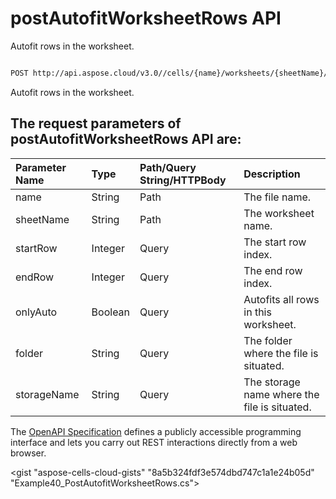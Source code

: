 # **postAutofitWorksheetRows API**

Autofit rows in the worksheet. 

```bash

POST http://api.aspose.cloud/v3.0//cells/{name}/worksheets/{sheetName}/autofitrows

```
Autofit rows in the worksheet.

## The request parameters of **postAutofitWorksheetRows** API are: 

| Parameter Name | Type | Path/Query String/HTTPBody | Description | 
| :- | :- | :- |:- | 
|name|String|Path|The file name.|
|sheetName|String|Path|The worksheet name.|
|startRow|Integer|Query|The start row index.|
|endRow|Integer|Query|The end row index.|
|onlyAuto|Boolean|Query|Autofits all rows in this worksheet.|
|folder|String|Query|The folder where the file is situated.|
|storageName|String|Query|The storage name where the file is situated.|


The [OpenAPI Specification](https://reference.aspose.cloud/cells/#/WorksheetsController/PostAutofitWorksheetRows) defines a publicly accessible programming interface and lets you carry out REST interactions directly from a web browser.

<gist "aspose-cells-cloud-gists" "8a5b324fdf3e574dbd747c1a1e24b05d" "Example40_PostAutofitWorksheetRows.cs">

